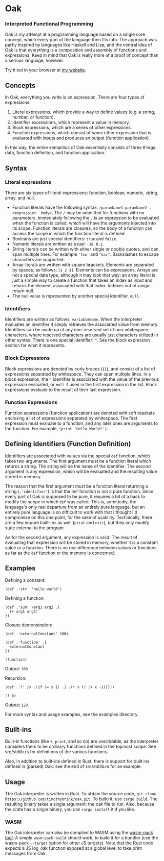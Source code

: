 # Oak

### Interpreted Functional Programming

Oak is my attempt at a programming language based on a single core concept, which every
part of the language then fits into. The approach was partly inspired by languages like
Haskell and Lisp, and the central idea of Oak is that everything is a composition and
assembly of functions and expressions. Keep in mind that Oak is really more of a proof
of concept than a serious language, however.

Try it out in your browser at [my website](https://www.timothybrink.dev/oak).

## Concepts

In Oak, everything you write is an expression. There are four types of expressions:

 1. Literal expressions, which provide a way to define values (e.g. a string, number, or
function).
 2. Identifier expressions, which represent a value in memory.
 3. Block expressions, which are a series of other expressions.
 4. Function expressions, which consist of some other expression that is evaluated with
    inputs and produces an output (function application).
 
In this way, the entire semantics of Oak essentially consists of three things: data,
function definition, and function application.

## Syntax
### Literal expressions

There are six types of literal expressions: function, boolean, numeric, string,
array, and null.

 - Function literals have the following syntax:
   `/paramName1 paramName2 .<expression  body>`. The `/` may be ommitted for functions
   with no parameters. Immediately following the `.` is an expression to be evaluated
   when the function is called, which will have the arguments injected into its scope.
   Function literals are closures, so the body of a function can access the scope in
   which the function literal is defined.
 - Booleans are just special identifiers: `true` and `false`.
 - Numeric literals are written as usual: `-10`, `0.1`.
 - String literals can be written with either single or double quotes, and can span
   multiple lines. For example `'foo'` and `"bar"`. Backslashes to escape characters are
   supported.
 - Array literals are written with square brackets. Elements are separated by spaces, as
   follows: `[1 2 3]`. Elements can be expressions. Arrays are not a special data type,
   although it may look that way: an array literal is just a simple way to create a
   function that takes an index as input and returns the element associated with that
   index. Indexes out of range return null.
 - The null value is represented by another special identifier, `null`.

### Identifiers

Identifiers are written as follows: `variableName`. When the interpreter
evaluates an identifier it simply retrieves the associated value from memory.
Identifiers can be made up of any non-reserved set of non-whitespace characters, where
reserved characters are usually just characters utilized in other syntax. There is one
special identifier: `^`. See the block expression section for what it represents.

### Block Expressions

Block expressions are denoted by curly braces (`{}`), and consist of a list of
expressions separated by whitespace. They can span multiple lines. In a block
expression, the `^` identifier is associated with the value of the previous expression
evaluated, or `null` if used in the first expression in the list. Block expressions
evaluate to the result of their last expression.

### Function Expressions

Function expressions (function application) are denoted with soft brackets enclosing a
list of expressions separated by whitespace. The first expression must evaluate to a
function, and any later ones are arguments to the function. For example,
`(print 'Hello World!')`.

## Defining Identifiers (Function Definition)

Identifiers are associated with values via the special `def` function, which takes two
arguments. The first argument must be a function literal which returns a string. The
string will be the name of the identifier. The second argument is any expression, which
will be evaluated and the resulting value stored in memory.

The reason that the first argument must be a function literal returning a string
(`.'identifier'`) is that the `def` function is not a pure function. Since every part of
Oak is supposed to be pure, it requires a bit of a hack to modify the scope in which
`def` was called. This is, admittedly, the language's only real departure from an
entirely pure language, but an entirely pure language is so difficult to work with that
I thought I'd compromise on this one point, for the sake of usability. Technically,
there are a few impure built-ins as well (`print` and `exit`), but they only modify
state external to the program.

As for the second argument, any expression is valid. The result of evaluating that
expression will be stored in memory, whether it is a constant value or a function. There
is no real difference between values or functions as far as the `def` function or the
memory is concerned.

## Examples

Defining a constant:
```
(def .'str' 'hello world')
```

Defining a function:
```
(def .'sum' \arg1 arg2 .{
  (+ arg1 arg2)
})
```

Closure demonstration:
```
(def .'externalConstant' 100)

(def .'function' .{
  externalConstant
})

(function)
```
Output: `100`

Recursion:
```
(def .'!' /x .(if (= x 1) .1 .(* x (! (+ x -1)))))

(! 5)
```
Output: `120`

For more syntax and usage examples, see the examples directory.

## Built-ins

Built-in functions (like `+`, `print`, and so on) are overridable, as the interpreter
considers them to be ordinary functions defined in the topmost scope. See src/stdlib.rs
for definitions of the various functions.

Also, in addition to built-ins defined in Rust, there is support for built ins defined
in (parsed) Oak: see the end of src/stdlib.rs for an example.

## Usage

The Oak interpreter is written in Rust. To obtain the source code,
`git clone https://github.com/timothybrink/oak.git`. To build it, use
`cargo build`. The resulting binary takes a single argument: the oak file to run.
Also, because the crate has a single binary, you can `cargo install` it if you like.

### WASM

The Oak interpreter can also be compiled to WASM using the [wasm-pack tool](https://rustwasm.github.io/wasm-pack/).
A simple `wasm-pack build` should work, to build it for a bundler (use the wasm-pack `--target` option
for other JS targets). Note that the Rust code expects a JS log_oak
function exposed at a global level to take print messages from Oak.
